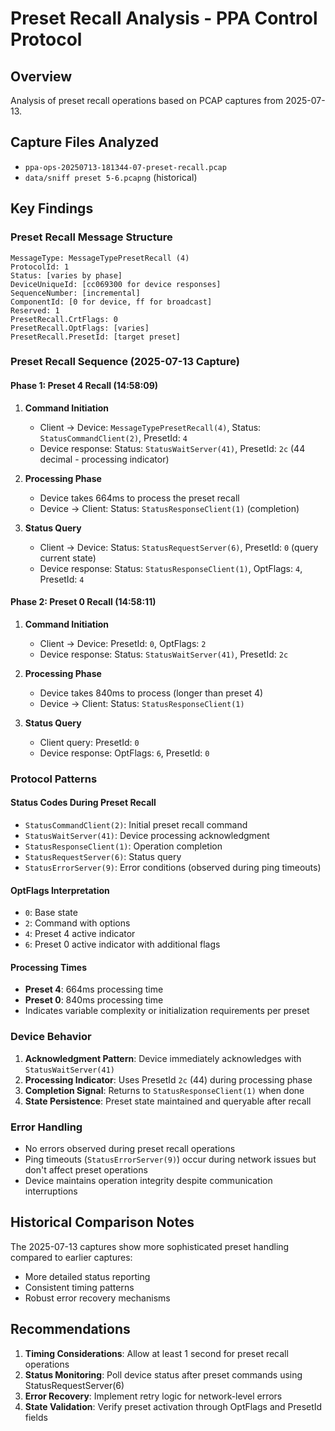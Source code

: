 # Preset Recall Analysis - PPA Control Protocol

## Overview
Analysis of preset recall operations based on PCAP captures from 2025-07-13.

## Capture Files Analyzed
- `ppa-ops-20250713-181344-07-preset-recall.pcap`
- `data/sniff preset 5-6.pcapng` (historical)

## Key Findings

### Preset Recall Message Structure
```
MessageType: MessageTypePresetRecall (4)
ProtocolId: 1
Status: [varies by phase]
DeviceUniqueId: [cc069300 for device responses]
SequenceNumber: [incremental]
ComponentId: [0 for device, ff for broadcast]
Reserved: 1
PresetRecall.CrtFlags: 0
PresetRecall.OptFlags: [varies]
PresetRecall.PresetId: [target preset]
```

### Preset Recall Sequence (2025-07-13 Capture)

#### Phase 1: Preset 4 Recall (14:58:09)
1. **Command Initiation**
   - Client → Device: `MessageTypePresetRecall(4)`, Status: `StatusCommandClient(2)`, PresetId: `4`
   - Device response: Status: `StatusWaitServer(41)`, PresetId: `2c` (44 decimal - processing indicator)

2. **Processing Phase**
   - Device takes 664ms to process the preset recall
   - Device → Client: Status: `StatusResponseClient(1)` (completion)

3. **Status Query**
   - Client → Device: Status: `StatusRequestServer(6)`, PresetId: `0` (query current state)
   - Device response: Status: `StatusResponseClient(1)`, OptFlags: `4`, PresetId: `4`

#### Phase 2: Preset 0 Recall (14:58:11)
1. **Command Initiation**
   - Client → Device: PresetId: `0`, OptFlags: `2`
   - Device response: Status: `StatusWaitServer(41)`, PresetId: `2c`

2. **Processing Phase**
   - Device takes 840ms to process (longer than preset 4)
   - Device → Client: Status: `StatusResponseClient(1)`

3. **Status Query**
   - Client query: PresetId: `0`
   - Device response: OptFlags: `6`, PresetId: `0`

### Protocol Patterns

#### Status Codes During Preset Recall
- `StatusCommandClient(2)`: Initial preset recall command
- `StatusWaitServer(41)`: Device processing acknowledgment
- `StatusResponseClient(1)`: Operation completion
- `StatusRequestServer(6)`: Status query
- `StatusErrorServer(9)`: Error conditions (observed during ping timeouts)

#### OptFlags Interpretation
- `0`: Base state
- `2`: Command with options
- `4`: Preset 4 active indicator
- `6`: Preset 0 active indicator with additional flags

#### Processing Times
- **Preset 4**: 664ms processing time
- **Preset 0**: 840ms processing time
- Indicates variable complexity or initialization requirements per preset

### Device Behavior
1. **Acknowledgment Pattern**: Device immediately acknowledges with `StatusWaitServer(41)`
2. **Processing Indicator**: Uses PresetId `2c` (44) during processing phase
3. **Completion Signal**: Returns to `StatusResponseClient(1)` when done
4. **State Persistence**: Preset state maintained and queryable after recall

### Error Handling
- No errors observed during preset recall operations
- Ping timeouts (`StatusErrorServer(9)`) occur during network issues but don't affect preset operations
- Device maintains operation integrity despite communication interruptions

## Historical Comparison Notes
The 2025-07-13 captures show more sophisticated preset handling compared to earlier captures:
- More detailed status reporting
- Consistent timing patterns
- Robust error recovery mechanisms

## Recommendations
1. **Timing Considerations**: Allow at least 1 second for preset recall operations
2. **Status Monitoring**: Poll device status after preset commands using StatusRequestServer(6)
3. **Error Recovery**: Implement retry logic for network-level errors
4. **State Validation**: Verify preset activation through OptFlags and PresetId fields
